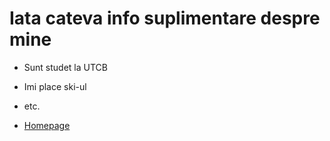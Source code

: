 # Iata cateva info suplimentare despre mine

- Sunt studet la UTCB
- Imi place ski-ul
- etc.

- [Homepage](index.md)

